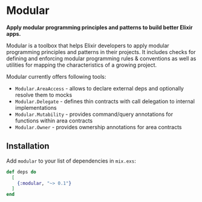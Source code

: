 # Modular

**Apply modular programming principles and patterns to build better Elixir apps.**

Modular is a toolbox that helps Elixir developers to apply modular programming principles and
patterns in their projects. It includes checks for defining and enforcing modular programming rules
& conventions as well as utilities for mapping the characteristics of a growing project.

Modular currently offers following tools:

- `Modular.AreaAccess` - allows to declare external deps and optionally resolve them to mocks
- `Modular.Delegate` - defines thin contracts with call delegation to internal implementations
- `Modular.Mutability` - provides command/query annotations for functions within area contracts
- `Modular.Owner` - provides ownership annotations for area contracts

## Installation

Add `modular` to your list of dependencies in `mix.exs`:

```elixir
def deps do
  [
    {:modular, "~> 0.1"}
  ]
end
```

